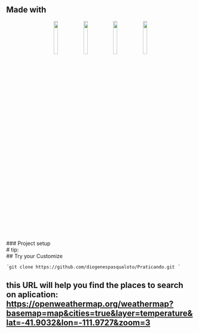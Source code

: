 ## Made with

<div style="text-align: center">
<img src="https://seeklogo.com/images/H/html5-with-wordmark-black-white-logo-A6222B77EC-seeklogo.com.png" width="15%">
<img src="https://cdn-icons-png.flaticon.com/512/732/732007.png" width="15%">
<img src="https://cdn-icons-png.flaticon.com/512/74/74962.png" width="15%">
<img src="https://cdn-icons-png.flaticon.com/512/460/460771.png" width="15%">

</div>
### Project setup
    <br>
    # tip:
    <br>
    ## Try your Customize

    ´git clone https://github.com/diogenespasqualoto/Praticando.git ´


## this URL will help you find the places to search on aplication: https://openweathermap.org/weathermap?basemap=map&cities=true&layer=temperature&lat=-41.9032&lon=-111.9727&zoom=3
